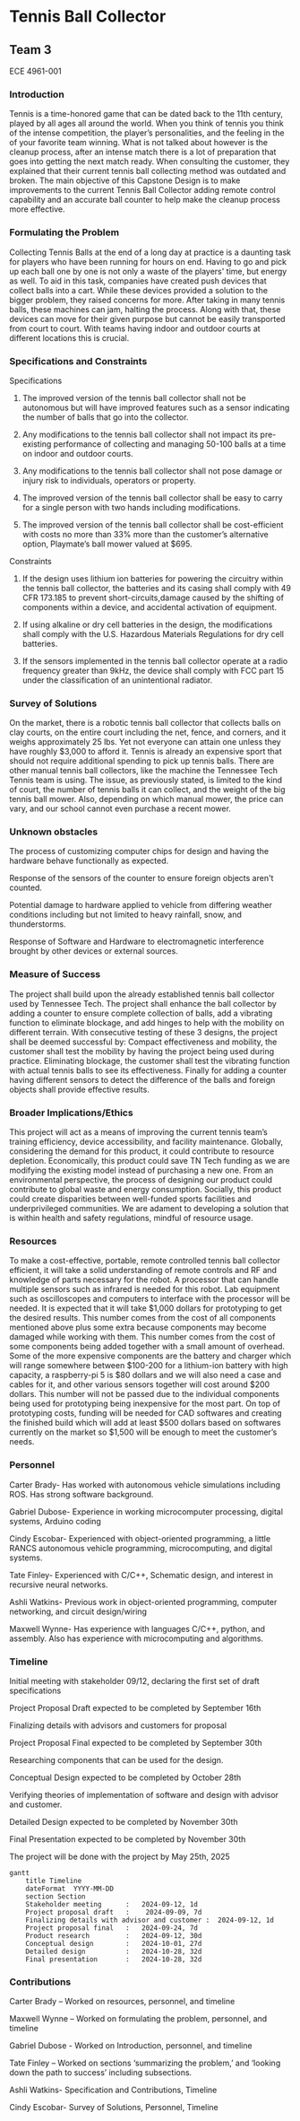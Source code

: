 # Tennis Ball Collector

## Team 3

ECE 4961-001 

### Introduction 

Tennis is a time-honored game that can be dated back to the 11th century, played by all ages all around the world. When you think of tennis you think of the intense competition, the player’s personalities, and the feeling in the of your favorite team winning. What is not talked about however is the cleanup process, after an intense match there is a lot of preparation that goes into getting the next match ready. When consulting the customer, they explained that their current tennis ball collecting method was outdated and broken. The main objective of this Capstone Design is to make improvements to the current Tennis Ball Collector adding remote control capability and an accurate ball counter to help make the cleanup process more effective.  


### Formulating the Problem 

Collecting Tennis Balls at the end of a long day at practice is a daunting task for players who have been running for hours on end. Having to go and pick up each ball one by one is not only a waste of the players' time, but energy as well. To aid in this task, companies have created push devices that collect balls into a cart. While these devices provided a solution to the bigger problem, they raised concerns for more. After taking in many tennis balls, these machines can jam, halting the process. Along with that, these devices can move for their given purpose but cannot be easily transported from court to court. With teams having indoor and outdoor courts at different locations this is crucial.  


### Specifications and Constraints

Specifications

1. The improved version of the tennis ball collector shall not be autonomous but will have improved features such as a sensor indicating the number of balls that go into the collector.

2. Any modifications to the tennis ball collector shall not impact its pre-existing performance of collecting and managing 50-100 balls at a time on indoor and outdoor courts.

3. Any modifications to the tennis ball collector shall not pose damage or injury risk to individuals, operators or property.

4. The improved version of the tennis ball collector shall be easy to carry for a single person with two hands including modifications.  

5. The improved version of the tennis ball collector shall be cost-efficient with costs no more than 33% more than the customer’s alternative option, Playmate’s ball mower valued at $695.

Constraints

1. If the design uses lithium ion batteries for powering the circuitry within the tennis ball collector, the batteries and its casing shall comply with 49 CFR 173.185 to prevent short-circuits,damage caused by the shifting of components within a device, and accidental activation of equipment. 

2. If using alkaline or dry cell batteries in the design, the modifications shall comply with the U.S. Hazardous Materials Regulations for dry cell batteries.
   
3. If the sensors implemented in the tennis ball collector operate at a radio frequency greater than 9kHz, the device shall comply with FCC part 15 under the classification of an unintentional radiator.

### Survey of Solutions 

On the market, there is a robotic tennis ball collector that collects balls on clay courts, on the entire court including the net, fence, and corners, and it weighs approximately 25 lbs. Yet not everyone can attain one unless they have roughly $3,000 to afford it. Tennis is already an expensive sport that should not require additional spending to pick up tennis balls. There are other manual tennis ball collectors, like the machine the Tennessee Tech Tennis team is using. The issue, as previously stated, is limited to the kind of court, the number of tennis balls it can collect, and the weight of the big tennis ball mower. Also, depending on which manual mower, the price can vary, and our school cannot even purchase a recent mower.  

 
### Unknown obstacles 

The process of customizing computer chips for design and having the hardware behave functionally as expected. 

Response of the sensors of the counter to ensure foreign objects aren't counted. 

Potential damage to hardware applied to vehicle from differing weather conditions including but not limited to heavy rainfall, snow, and thunderstorms. 

Response of Software and Hardware to electromagnetic interference brought by other devices or external sources. 

### Measure of Success 

The project shall build upon the already established tennis ball collector used by Tennessee Tech. The project shall enhance the ball collector by adding a counter to ensure complete collection of balls, add a vibrating function to eliminate blockage, and add hinges to help with the mobility on different terrain. With consecutive testing of these 3 designs, the project shall be deemed successful by: Compact effectiveness and mobility, the customer shall test the mobility by having the project being used during practice. Eliminating blockage, the customer shall test the vibrating function with actual tennis balls to see its effectiveness. Finally for adding a counter having different sensors to detect the difference of the balls and foreign objects shall provide effective results.

### Broader Implications/Ethics 
This project will act as a means of improving the current tennis team’s training efficiency, device accessibility, and facility maintenance. Globally, considering the demand for this product, it could contribute to resource depletion. Economically, this product could save TN Tech funding as we are modifying the existing model instead of purchasing a new one. From an environmental perspective, the process of designing our product could contribute to global waste and energy consumption. Socially, this product could create disparities between well-funded sports facilities and underprivileged communities. We are adament to developing a solution that is within health and safety regulations,  mindful of resource usage.  

### Resources 
To make a cost-effective, portable, remote controlled tennis ball collector efficient, it will take a solid understanding of remote controls and RF and knowledge of parts necessary for the robot. A processor that can handle multiple sensors such as infrared is needed for this robot. Lab equipment such as oscilloscopes and computers to interface with the processor will be needed. It is expected that it will take $1,000 dollars for prototyping to get the desired results. This number comes from the cost of all components mentioned above plus some extra because components may become damaged while working with them. This number comes from the cost of some components being added together with a small amount of overhead. Some of the more expensive components are the battery and charger which will range somewhere between $100-200 for a lithium-ion battery with high capacity, a raspberry-pi 5 is $80 dollars and we will also need a case and cables for it, and other various sensors together will cost around $200 dollars. This number will not be passed due to the individual components being used for prototyping being inexpensive for the most part. On top of prototyping costs, funding will be needed for CAD softwares and creating the finished build which will add at least $500 dollars based on softwares currently on the market so $1,500 will be enough to meet the customer’s needs.
 

### Personnel 

Carter Brady- Has worked with autonomous vehicle simulations including ROS. Has strong software background. 

Gabriel Dubose- Experience in working microcomputer processing, digital systems, Arduino coding  

Cindy Escobar- Experienced with object-oriented programming, a little RANCS autonomous vehicle programming, microcomputing, and digital systems. 

Tate Finley- Experienced with C/C++, Schematic design, and interest in recursive neural networks.  

Ashli Watkins- Previous work in object-oriented programming, computer networking, and circuit design/wiring 

Maxwell Wynne- Has experience with languages C/C++, python, and assembly. Also has experience with microcomputing and algorithms. 

 

### Timeline 

Initial meeting with stakeholder 09/12, declaring the first set of draft specifications 

Project Proposal Draft expected to be completed by September 16th 

Finalizing details with advisors and customers for proposal 

Project Proposal Final expected to be completed by September 30th 

Researching components that can be used for the design. 

Conceptual Design expected to be completed by October 28th 

Verifying theories of implementation of software and design with advisor and customer. 

Detailed Design expected to be completed by November 30th 

Final Presentation expected to be completed by November 30th 

The project will be done with the project by May 25th, 2025 

```mermaid
gantt
    title Timeline
    dateFormat  YYYY-MM-DD
    section Section
    Stakeholder meeting      :   2024-09-12, 1d
    Project proposal draft   :    2024-09-09, 7d
    Finalizing details with advisor and customer :  2024-09-12, 1d
    Project proposal final   :   2024-09-24, 7d
    Product research         :   2024-09-12, 30d
    Conceptual design        :   2024-10-01, 27d
    Detailed design          :   2024-10-28, 32d
    Final presentation       :   2024-10-28, 32d
``` 

### Contributions 

Carter Brady – Worked on resources, personnel, and timeline 

Maxwell Wynne – Worked on formulating the problem, personnel, and timeline 

Gabriel Dubose - Worked on Introduction, personnel, and timeline 

Tate Finley – Worked on sections ‘summarizing the problem,’ and ‘looking down the path to success’ including subsections. 

Ashli Watkins- Specification and Contributions, Timeline 

Cindy Escobar- Survey of Solutions, Personnel, Timeline 

 
